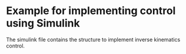 # Example for implementing control using Simulink
The simulink file contains the structure to implement inverse kinematics control.  
